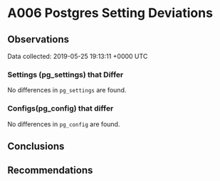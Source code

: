 # A006 Postgres Setting Deviations #

## Observations ##
Data collected: 2019-05-25 19:13:11 +0000 UTC  

### Settings (pg_settings) that Differ ###

No differences in `pg_settings` are found.

### Configs(pg_config) that differ ###

No differences in `pg_config` are found.



## Conclusions ##


## Recommendations ##

